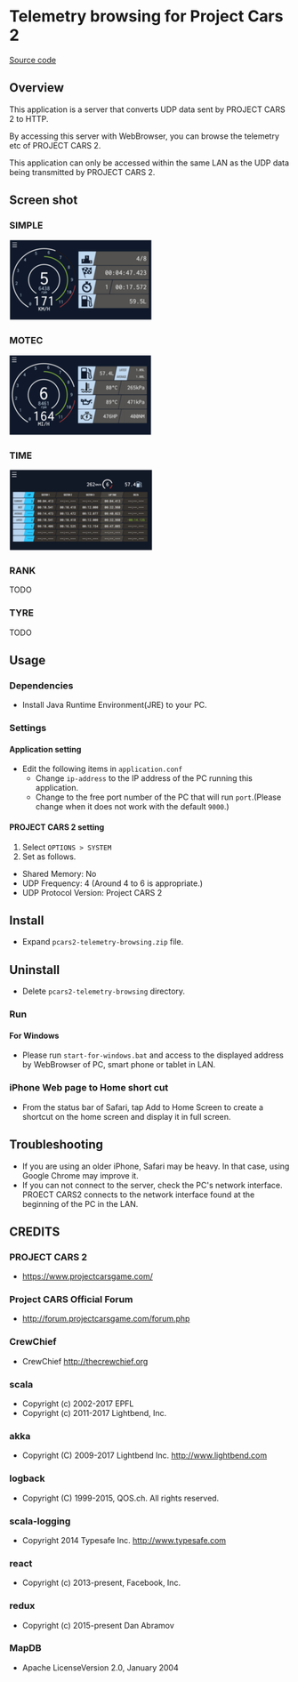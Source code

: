 # Telemetry browsing for Project Cars 2
[Source code](https://github.com/nabezokodaikon/pcars2-telemetry-browsing)

## Overview
This application is a server that converts UDP data sent by PROJECT CARS 2 to HTTP.

By accessing this server with WebBrowser, you can browse the telemetry etc of PROJECT CARS 2.

This application can only be accessed within the same LAN as the UDP data being transmitted by PROJECT CARS 2.


## Screen shot
### SIMPLE
![SIMPLE](./screenshot/simple.png)

### MOTEC
![MOTEC](./screenshot/motec.png)

### TIME
![TIME](./screenshot/time.png)

### RANK
TODO

### TYRE
TODO


## Usage
### Dependencies
* Install Java Runtime Environment(JRE) to your PC.

### Settings
#### Application setting
* Edit the following items in `application.conf`
  * Change `ip-address` to the IP address of the PC running this application.
  * Change to the free port number of the PC that will run `port`.(Please change when it does not work with the default `9000`.)
#### PROJECT CARS 2 setting
1. Select `OPTIONS > SYSTEM`
1. Set as follows.
  * Shared Memory: No
  * UDP Frequency: 4 (Around 4 to 6 is appropriate.)
  * UDP Protocol Version: Project CARS 2


## Install
* Expand `pcars2-telemetry-browsing.zip` file.


## Uninstall
* Delete `pcars2-telemetry-browsing` directory.


### Run
#### For Windows
* Please run `start-for-windows.bat` and access to the displayed address by WebBrowser of PC, smart phone or tablet in LAN.

### iPhone Web page to Home short cut
* From the status bar of Safari, tap Add to Home Screen to create a shortcut on the home screen and display it in full screen.


## Troubleshooting
* If you are using an older iPhone, Safari may be heavy. 
In that case, using Google Chrome may improve it.
* If you can not connect to the server, check the PC's network interface.  
PROECT CARS2 connects to the network interface found at the beginning of the PC in the LAN.


## CREDITS
### PROJECT CARS 2
* <https://www.projectcarsgame.com/>
### Project CARS Official Forum 
* <http://forum.projectcarsgame.com/forum.php>
### CrewChief
* CrewChief <http://thecrewchief.org>
### scala
* Copyright (c) 2002-2017 EPFL
* Copyright (c) 2011-2017 Lightbend, Inc.
### akka
* Copyright (C) 2009-2017 Lightbend Inc. <http://www.lightbend.com>
### logback
* Copyright (C) 1999-2015, QOS.ch. All rights reserved.
### scala-logging
* Copyright 2014 Typesafe Inc. <http://www.typesafe.com>
### react
* Copyright (c) 2013-present, Facebook, Inc.
### redux
* Copyright (c) 2015-present Dan Abramov
### MapDB
* Apache LicenseVersion 2.0, January 2004
